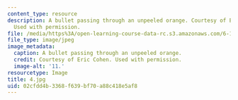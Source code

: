 ```yaml
---
content_type: resource
description: A bullet passing through an unpeeled orange. Courtesy of Eric Cohen.
  Used with permission.
file: /media/https%3A/open-learning-course-data-rc.s3.amazonaws.com/6-163-strobe-project-laboratory-fall-2005/02cfdd4b3368f639bf70a88c418e5af8_4.jpg
file_type: image/jpeg
image_metadata:
  caption: A bullet passing through an unpeeled orange.
  credit: Courtesy of Eric Cohen. Used with permission.
  image-alt: '11.'
resourcetype: Image
title: 4.jpg
uid: 02cfdd4b-3368-f639-bf70-a88c418e5af8
---
```

